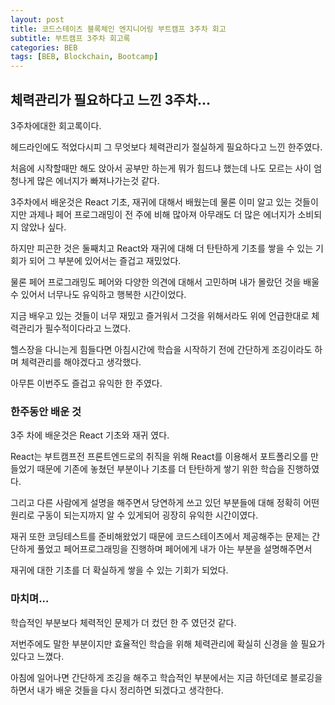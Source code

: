 ```yaml
---
layout: post
title: 코드스테이츠 블록체인 엔지니어링 부트캠프 3주차 회고 
subtitle: 부트캠프 3주차 회고록 
categories: BEB
tags: [BEB, Blockchain, Bootcamp]
---
```


체력관리가 필요하다고 느낀 3주차...
------------

3주차에대한 회고록이다.

헤드라인에도 적었다시피 그 무엇보다 체력관리가 절실하게 필요하다고 느낀 한주였다.

처음에 시작할때만 해도 앉아서 공부만 하는게 뭐가 힘드냐 했는데 나도 모르는 사이 엄청나게 많은 에너지가 빠져나가는것 같다.

3주차에서 배운것은 React 기초, 재귀에 대해서 배웠는데 물론 이미 알고 있는 것들이지만 과제나 페어 프로그래밍이 전 주에 비해 많아져 아무래도 더 많은 에너지가 소비되지 않았나 싶다.

하지만 피곤한 것은 둘째치고 React와 재귀에 대해 더 탄탄하게 기초를 쌓을 수 있는 기회가 되어 그 부분에 있어서는 즐겁고 재밌었다.

물론 페어 프로그래밍도 페어와 다양한 의견에 대해서 고민하며 내가 몰랐던 것을 배울 수 있어서 너무나도 유익하고 행복한 시간이었다.

지금 배우고 있는 것들이 너무 재밌고 즐거워서 그것을 위해서라도 위에 언급한대로 체력관리가 필수적이다라고 느꼈다.

헬스장을 다니는게 힘들다면 아침시간에 학습을 시작하기 전에 간단하게 조깅이라도 하며 체력관리를 해야겠다고 생각했다.

아무튼 이번주도 즐겁고 유익한 한 주였다.

### 한주동안 배운 것 ###

3주 차에 배운것은 React 기초와 재귀 였다.

React는 부트캠프전 프론트엔드로의 취직을 위해 React를 이용해서 포트폴리오를 만들었기 때문에 기존에 놓쳤던 부분이나 기초를 더 탄탄하게 쌓기 위한 학습을 진행하였다.

그리고 다른 사람에게 설명을 해주면서 당연하게 쓰고 있던 부분들에 대해 정확히 어떤 원리로 구동이 되는지까지 알 수 있게되어 굉장히 유익한 시간이였다.

재귀 또한 코딩테스트를 준비해왔었기 때문에 코드스테이츠에서 제공해주는 문제는 간단하게 풀었고 페어프로그래밍을 진행하며 페어에게 내가 아는 부분을 설명해주면서

재귀에 대한 기초를 더 확실하게 쌓을 수 있는 기회가 되었다.

### 마치며... ###

학습적인 부분보다 체력적인 문제가 더 컸던 한 주 였던것 같다.

저번주에도 말한 부분이지만 효율적인 학습을 위해 체력관리에 확실히 신경을 쓸 필요가 있다고 느꼈다.

아침에 일어나면 간단하게 조깅을 해주고 학습적인 부분에서는 지금 하던데로 블로깅을 하면서 내가 배운 것들을 다시 정리하면 되겠다고 생각한다.
